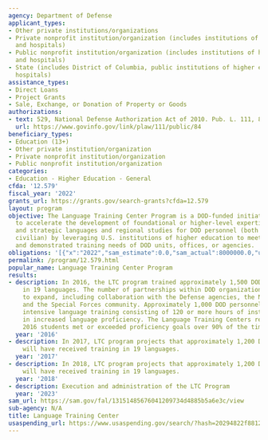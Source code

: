 ```yaml
---
agency: Department of Defense
applicant_types:
- Other private institutions/organizations
- Private nonprofit institution/organization (includes institutions of higher education
  and hospitals)
- Public nonprofit institution/organization (includes institutions of higher education
  and hospitals)
- State (includes District of Columbia, public institutions of higher education and
  hospitals)
assistance_types:
- Direct Loans
- Project Grants
- Sale, Exchange, or Donation of Property or Goods
authorizations:
- text: 529, National Defense Authorization Act of 2010. Pub. L. 111, 84.
  url: https://www.govinfo.gov/link/plaw/111/public/84
beneficiary_types:
- Education (13+)
- Other private institution/organization
- Private nonprofit institution/organization
- Public nonprofit institution/organization
categories:
- Education - Higher Education - General
cfda: '12.579'
fiscal_year: '2022'
grants_url: https://grants.gov/search-grants?cfda=12.579
layout: program
objective: The Language Training Center Program is a DOD-funded initiative that seeks
  to accelerate the development of foundational or higher-level expertise in critical
  and strategic languages and regional studies for DOD personnel (both military and
  civilian) by leveraging U.S. institutions of higher education to meet the existing
  and demonstrated training needs of DOD units, offices, or agencies.
obligations: '[{"x":"2022","sam_estimate":0.0,"sam_actual":8000000.0,"usa_spending_actual":0.0},{"x":"2023","sam_estimate":3000000.0,"sam_actual":0.0,"usa_spending_actual":0.0},{"x":"2024","sam_estimate":0.0,"sam_actual":0.0,"usa_spending_actual":0.0}]'
permalink: /program/12.579.html
popular_name: Language Training Center Program
results:
- description: In 2016, the LTC program trained approximately 1,500 DOD personnel
    in 19 languages. The number of partnerships within DOD organizations continued
    to expand, including collaboration with the Defense agencies, the National Guard,
    and the Special Forces community. Approximately 1,000 DOD personnel completed
    intensive language training consisting of 120 or more hours of instruction resulting
    in increased language proficiency. The Language Training Centers report that their
    2016 students met or exceeded proficiency goals over 90% of the time.
  year: '2016'
- description: In 2017, LTC program projects that approximately 1,200 DOD personnel
    will have received training in 19 languages.
  year: '2017'
- description: In 2018, LTC program projects that approximately 1,200 DOD personnel
    will have received training in 19 languages.
  year: '2018'
- description: Execution and administration of the LTC Program
  year: '2023'
sam_url: https://sam.gov/fal/13151485676041209734d4885b5a6e3c/view
sub-agency: N/A
title: Language Training Center
usaspending_url: https://www.usaspending.gov/search/?hash=20294822f881218868c86fa145f258ff
---
```

